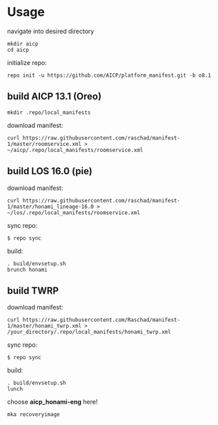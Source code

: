 Usage
=====
navigate into desired directory

    mkdir aicp
    cd aicp
initialize repo:

    repo init -u https://github.com/AICP/platform_manifest.git -b o8.1

build AICP 13.1 (Oreo)
---------------
    mkdir .repo/local_manifests
download manifest: 

    curl https://raw.githubusercontent.com/raschad/manifest-1/master/roomservice.xml > ~/aicp/.repo/local_manifests/roomservice.xml


build LOS 16.0 (pie)
---------------
download manifest: 

    curl https://raw.githubusercontent.com/raschad/manifest-1/master/honami_lineage-16.0 > ~/los/.repo/local_manifests/roomservice.xml

sync repo:

    $ repo sync

build:

    . build/envsetup.sh
    brunch honami

build TWRP
----------
download manifest: 

    curl https://raw.githubusercontent.com/Raschad/manifest-1/master/honami_twrp.xml > /your_directory/.repo/local_manifests/honami_twrp.xml

sync repo:

    $ repo sync

build:

    . build/envsetup.sh
    lunch

choose **aicp_honami-eng** here!
    
    mka recoveryimage
